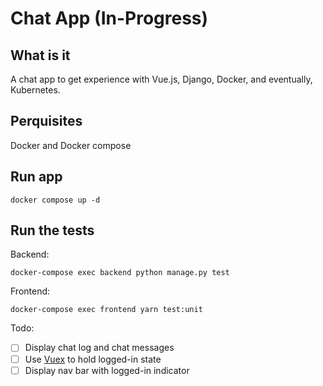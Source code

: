 # Chat App (In-Progress)

## What is it

A chat app to get experience with Vue.js, Django, Docker, and eventually, Kubernetes.

## Perquisites

Docker and Docker compose

## Run app

    docker compose up -d

## Run the tests

Backend:

    docker-compose exec backend python manage.py test

Frontend:

    docker-compose exec frontend yarn test:unit

Todo:

- [ ] Display chat log and chat messages
- [ ] Use [Vuex](https://vuex.vuejs.org/guide/) to hold logged-in state
- [ ] Display nav bar with logged-in indicator
